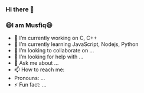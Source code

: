 ### Hi there 👋
### 😄I am Musfiq😄
<!--
**MusfiqDehan/MusfiqDehan** is a ✨ _special_ ✨ repository because its `README.md` (this file) appears on your GitHub profile.
-->

- 🔭 I’m currently working on C, C++
- 🌱 I’m currently learning JavaScript, Nodejs, Python
- 👯 I’m looking to collaborate on ...
- 🤔 I’m looking for help with ...
- 💬 Ask me about ...
- 📫 How to reach me: 
-  Pronouns: ...
- ⚡ Fun fact: ...

